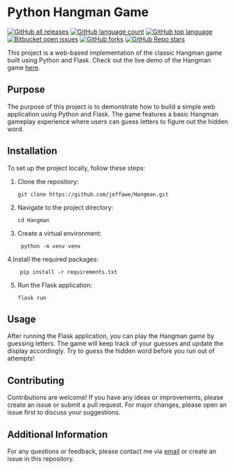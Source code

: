 # Python Hangman Game

[![GitHub all releases](https://img.shields.io/github/downloads/jeffawe/Hangman/total)](https://github.com/jeffawe/Hangman/releases)
[![GitHub language count](https://img.shields.io/github/languages/count/jeffawe/Hangman)](https://github.com/jeffawe/Hangman)
[![GitHub top language](https://img.shields.io/github/languages/top/jeffawe/Hangman?color=yellow)](https://github.com/jeffawe/Hangman)
[![Bitbucket open issues](https://img.shields.io/bitbucket/issues/jeffawe/Hangman)](https://bitbucket.org/jeffawe/Hangman/issues)
[![GitHub forks](https://img.shields.io/github/forks/jeffawe/Hangman?style=social)](https://github.com/jeffawe/Hangman/network/members)
[![GitHub Repo stars](https://img.shields.io/github/stars/jeffawe/Hangman?style=social)](https://github.com/jeffawe/Hangman/stargazers)

This project is a web-based implementation of the classic Hangman game built using Python and Flask. Check out the live demo of the Hangman game [here](https://jeffawe-hangman.vercel.app).

## Purpose

The purpose of this project is to demonstrate how to build a simple web application using Python and Flask. The game features a basic Hangman gameplay experience where users can guess letters to figure out the hidden word.

## Installation

To set up the project locally, follow these steps:

1. Clone the repository:

       git clone https://github.com/jeffawe/Hangman.git

2. Navigate to the project directory:

       cd Hangman

3. Create a virtual environment:

        python -m venv venv

4.Install the required packages:

        pip install -r requirements.txt

5. Run the Flask application:

       flask run

## Usage

After running the Flask application, you can play the Hangman game by guessing letters. The game will keep track of your guesses and update the display accordingly. Try to guess the hidden word before you run out of attempts!

## Contributing

Contributions are welcome! If you have any ideas or improvements, please create an issue or submit a pull request. For major changes, please open an issue first to discuss your suggestions.

## Additional Information

For any questions or feedback, please contact me via [email](mailto:awagujeffery@gmail.com) or create an issue in this repository.
